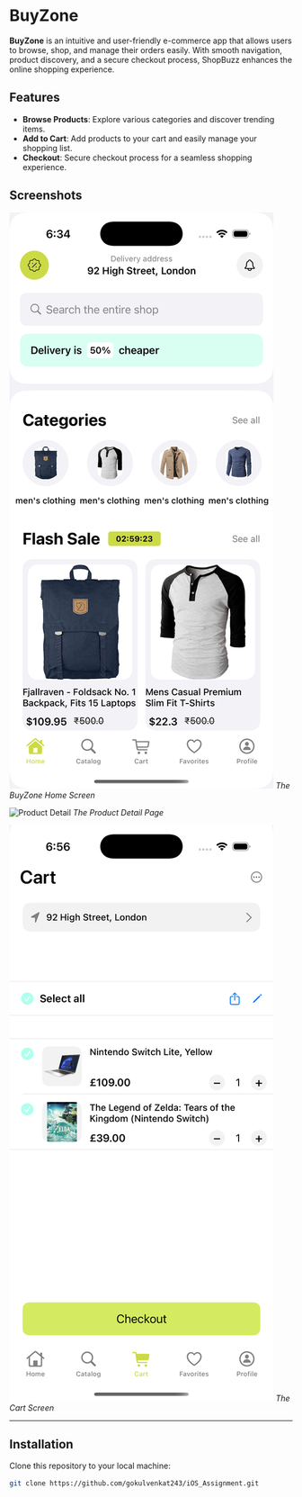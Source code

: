 # BuyZone
**BuyZone** is an intuitive and user-friendly e-commerce app that allows users to browse, shop, and manage their orders easily. With smooth navigation, product discovery, and a secure checkout process, ShopBuzz enhances the online shopping experience.

## Features
- **Browse Products**: Explore various categories and discover trending items.
- **Add to Cart**: Add products to your cart and easily manage your shopping list.
- **Checkout**: Secure checkout process for a seamless shopping experience.

 ## Screenshots
 
![Home Screen](https://github.com/gokulvenkat243/iOS_Assignment/blob/11c324062c58530110434c71e465972d1108eefe/Simulator%20Screenshot%20-%20iPhone%2016%20Pro%20-%202025-04-15%20at%2018.35.06.png)
_The BuyZone Home Screen_








![Product Detail](https://github.com/gokulvenkat243/ShopBuzz/blob/cd1956d3b1e18d411c3b3461332de21398267cea/Simulator%20Screenshot%20-%20iPhone%2016%20Pro%20-%202025-04-15%20at%2019.11.47.png)
_The Product Detail Page_









![Cart Screen](https://github.com/gokulvenkat243/iOS_Assignment/blob/f0aac1644f904e878cb985ffb82aa49a61e45f36/Simulator%20Screenshot%20-%20iPhone%2016%20Pro%20-%202025-04-15%20at%2018.56.38.png)
_The Cart Screen_







---

 ## Installation
 Clone this repository to your local machine:

```bash
git clone https://github.com/gokulvenkat243/iOS_Assignment.git
